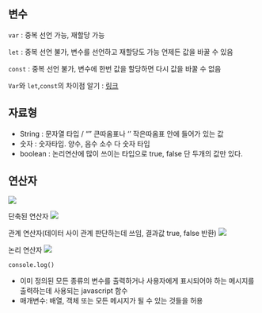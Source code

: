 ## 변수
``var`` : 중복 선언 가능, 재할당 가능

``let`` : 중복 선언 불가, 변수를 선언하고 재할당도 가능 언제든 값을 바꿀 수 있음

``const`` : 중복 선언 불가, 변수에 한번 값을 할당하면 다시 값을 바꿀 수 없음

``Var``와 ``let``,``const``의 차이점 알기 : [링크](https://cheershennah.tistory.com/231)

## 자료형
- String : 문자열 타입 / “” 큰따옴표나 ‘’ 작은따옴표 안에 들어가 있는 값
- 숫자 : 숫자타입. 양수, 음수 소수 다 숫자 타입
- boolean : 논리연산에 많이 쓰이는 타입으로 true, false 단 두개의 값만 있다.

## 연산자
![](https://velog.velcdn.com/images/heehe/post/3fb0cb41-9f9c-4cc0-9511-9d3afe9b5eb3/image.png)

단축된 연산자
![](https://velog.velcdn.com/images/heehe/post/4d07ba66-db23-4bba-823f-18018744b4ab/image.png)

관계 연산자(데이터 사이 관계 판단하는데 쓰임, 결과값 true, false 반환)
![](https://velog.velcdn.com/images/heehe/post/0ae54b2e-9790-4f73-9a51-a65b5dbb9609/image.png)

논리 연산자
![](https://velog.velcdn.com/images/heehe/post/0fec9cf7-f52a-4d10-bcf6-3b5decc76b98/image.png)

``console.log()``
- 이미 정의된 모든 종류의 변수를 출력하거나 사용자에게 표시되어야 하는 메시지를 출력하는데 사용되는 javascript 함수
- 매개변수: 배열, 객체 또는 모든 메시지가 될 수 있는 것들을 허용
